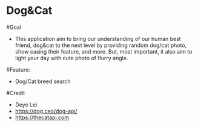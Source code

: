 # Dog&Cat

#Goal
* This application aim to bring our understanding of our human best friend, dog&cat to the next level by providing random dog/cat photo, show casing their feature, and more. But, most important, it also aim to light your day with cute photo of flurry angle.

#Feature:
* Dog/Cat breed search

#Credit
* Deye Lei
* https://dog.ceo/dog-api/
* https://thecatapi.com

